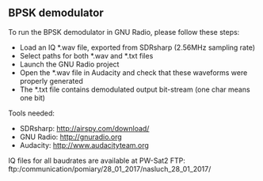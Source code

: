 ## BPSK demodulator

To run the BPSK demodulator in GNU Radio, please follow these steps:
* Load an IQ *.wav file, exported from SDRsharp (2.56MHz sampling rate)
* Select paths for both *.wav and *.txt files
* Launch the GNU Radio project
* Open the *.wav file in Audacity and check that these waveforms were properly generated
* The *.txt file contains demodulated output bit-stream (one char means one bit)

Tools needed:
* SDRsharp: http://airspy.com/download/
* GNU Radio: http://gnuradio.org
* Audacity: http://www.audacityteam.org

IQ files for all baudrates are available at PW-Sat2 FTP: ftp:/communication/pomiary/28_01_2017/nasluch_28_01_2017/